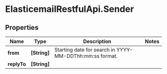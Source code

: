 # ElasticemailRestfulApi.Sender

## Properties
Name | Type | Description | Notes
------------ | ------------- | ------------- | -------------
**from** | **[String]** | Starting date for search in YYYY-MM-DDThh:mm:ss format. | 
**replyTo** | **[String]** |  | 


